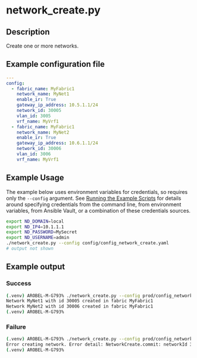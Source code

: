 # network_create.py

## Description

Create one or more networks.

## Example configuration file

``` yaml title="config/config_network_create.yaml"
---
config:
  - fabric_name: MyFabric1
    network_name: MyNet1
    enable_ir: True
    gateway_ip_address: 10.5.1.1/24
    network_id: 30005
    vlan_id: 3005
    vrf_name: MyVrf1
  - fabric_name: MyFabric1
    network_name: MyNet2
    enable_ir: True
    gateway_ip_address: 10.6.1.1/24
    network_id: 30006
    vlan_id: 3006
    vrf_name: MyVrf1
```

## Example Usage

The example below uses environment variables for credentials, so requires
only the `--config` argument.  See [Running the Example Scripts]
for details around specifying credentials from the command line, from
environment variables, from Ansible Vault, or a combination of these
credentials sources.

[Running the Example Scripts]: ../setup/running-the-example-scripts.md

``` bash
export ND_DOMAIN=local
export ND_IP4=10.1.1.1
export ND_PASSWORD=MySecret
export ND_USERNAME=admin
./network_create.py --config config/config_network_create.yaml
# output not shown
```


## Example output

### Success

``` bash
(.venv) AROBEL-M-G793% ./network_create.py --config prod/config_network_create.yaml
Network MyNet1 with id 30005 created in fabric MyFabric1
Network MyNet2 with id 30006 created in fabric MyFabric1
(.venv) AROBEL-M-G793%
```

### Failure

``` bash
(.venv) AROBEL-M-G793% ./network_create.py --config prod/config_network_create.yaml
Error creating network. Error detail: NetworkCreate.commit: networkId 30005 already exists in fabric MyFabric1. Delete it before calling NetworkCreate.commit
(.venv) AROBEL-M-G793%
```
